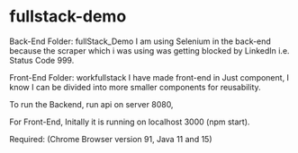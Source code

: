 # fullstack-demo

Back-End Folder: fullStack_Demo
I am using Selenium in the back-end because the scraper which i was using was getting blocked by LinkedIn i.e. Status Code 999.

Front-End Folder: workfullstack
I have made front-end in Just component, I know I can be divided into more smaller components for reusability.

To run the Backend, run api on server 8080,

For Front-End, Initally it is running on localhost 3000 (npm start).

Required: (Chrome Browser version 91, Java 11 and 15)
